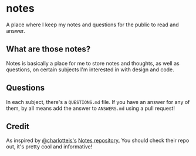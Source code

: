 # notes
A place where I keep my notes and questions for the public to read and answer.

## What are those notes?
Notes is basically a place for me to store notes and thoughts, as well as questions, on certain subjects I'm interested in with design and code.

## Questions
In each subject, there's a `QUESTIONS.md` file. If you have an answer for any of them, by all means add the answer to `ANSWERS.md` using a pull request!

## Credit
As inspired by [@charlotteis's](https://github.com/Charlotteis) [Notes repository.](https://github.com/Charlotteis/notes) You should check their repo out, it's pretty cool and informative!
